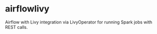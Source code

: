 # airflowlivy
Airflow with Livy integration via LivyOperator for running Spark jobs with REST calls.